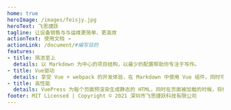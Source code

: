 ```yaml
---
home: true
heroImage: /images/feisjy.jpg
heroText: 飞思捷跃
tagline: 让设备销售与与运维更简单、更高效
actionText: 使用文档 →
actionLink: /document/#编写目的
features:
- title: 简洁至上
  details: 以 Markdown 为中心的项目结构，以最少的配置帮助你专注于写作。
- title: Vue驱动
  details: 享受 Vue + webpack 的开发体验，在 Markdown 中使用 Vue 组件，同时可以使用 Vue 来开发自定义主题。
- title: 高性能
  details: VuePress 为每个页面预渲染生成静态的 HTML，同时在页面被加载的时候，将作为 SPA 运行。
footer: MIT Licensed | Copyright © 2021 深圳市飞思捷跃科技有限公司
---
```

